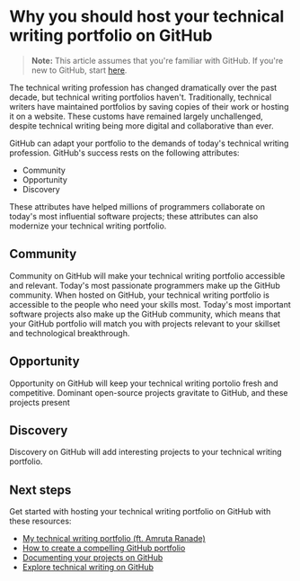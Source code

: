 # Why you should host your technical writing portfolio on GitHub 
> **Note:** This article assumes that you're familiar with GitHub. If you're new to GitHub, start [here](https://docs.github.com/en/get-started).

The technical writing profession has changed dramatically over the past decade, but technical writing portfolios haven't. Traditionally, technical writers have maintained portfolios by saving copies of their work or hosting it on a website. These customs have remained largely unchallenged, despite technical writing being more digital and collaborative than ever. 

GitHub can adapt your portfolio to the demands of today's technical writing profession. GitHub's success rests on the following attributes: 
- Community 
- Opportunity 
- Discovery 

These attributes have helped millions of programmers collaborate on today's most influential software projects; these attributes can also modernize your technical writing portfolio. 

## Community 
Community on GitHub will make your technical writing portfolio accessible and relevant. Today's most passionate programmers make up the GitHub community. When hosted on GitHub, your technical writing portfolio is accessible to the people who need your skills most. Today's most important software projects also make up the GitHub community, which means that your GitHub portfolio will match you with projects relevant to your skillset and technological breakthrough. 

## Opportunity 
Opportunity on GitHub will keep your technical writing portolio fresh and competitive. Dominant open-source projects gravitate to GitHub, and these projects present

## Discovery 
Discovery on GitHub will add interesting projects to your technical writing portfolio. 

## Next steps 
Get started with hosting your technical writing portfolio on GitHub with these resources: 

- [My technical writing portfolio (ft. Amruta Ranade)](https://www.youtube.com/watch?v=68ddwfpXHrE)
- [How to create a compelling GitHub portfolio](https://towardsdatascience.com/how-to-create-a-compelling-github-portfolio-a229e7472a92)
- [Documenting your projects on GitHub](https://guides.github.com/features/wikis/)
- [Explore technical writing on GitHub](https://github.com/topics/technical-writing)
